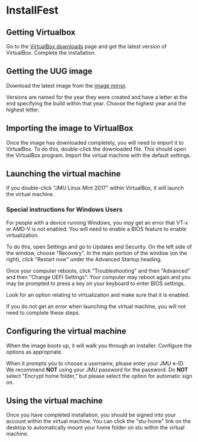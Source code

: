 # InstallFest

## Getting Virtualbox

Go to the [VirtualBox
downloads](https://www.virtualbox.org/wiki/Downloads) page and get the
latest version of VirtualBox. Complete the installation.

## Getting the UUG image

Download the latest image from the [image
mirror](https://w3.cs.jmu.edu/uug/).

Versions are named for the year they were created and have a letter at
the end specifying the build within that year. Choose the highest year
and the highest letter.

## Importing the image to VirtualBox

Once the image has downloaded completely, you will need to import it to
VirtualBox. To do this, double-click the downloaded file. This should
open the VirtualBox program. Import the virtual machine with the default
settings.

## Launching the virtual machine

If you double-click "JMU Linux Mint 2017" within VirtualBox, it will
launch the virtual machine.

### Special instructions for Windows Users

For people with a device running Windows, you *may* get an error that
VT-x  or AMD-V is not enabled. You will need to enable a BIOS feature to
enable virtualization.

To do this, open Settings and go to Updates and Security. On the left
side of the window, choose "Recovery". In the main portion of the window
(on the right), click "Restart now" under the Advanced Startup heading.

Once your computer reboots, click "Troubleshooting" and then "Advanced"
and then "Change UEFI Settings". Your computer may reboot again and you
may be prompted to press a key on your keyboard to enter BIOS settings.

Look for an option relating to virtualization and make sure that it is
enabled.

If you do not get an error when launching the virtual machine, you will
not need to complete these steps.

## Configuring the virtual machine

When the image boots up, it will walk you through an installer.
Configure the options as appropriate.

When it prompts you to choose a username, please enter your JMU e-ID. We
recommend **NOT** using your JMU password for the password. Do **NOT**
select "Encrypt home folder," but please select the option for automatic
sign on.

## Using the virtual machine

Once you have completed installation, you should be signed into your
account within the virtual machine. You can click the "stu-home" link on
the desktop to automatically mount your home folder on stu within the
virtual machine.


